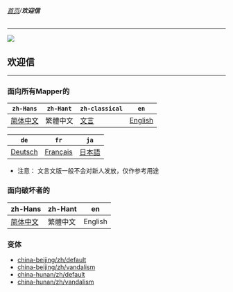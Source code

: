###### [首页](../../README.md)/**欢迎信**

<hr/>

![](https://osmchina.oss-accelerate.aliyuncs.com/static/probe.homepage.pages.welcome.welcome_letter.jpg)

## 欢迎信

<hr/>

### 面向所有Mapper的

| `zh-Hans` | `zh-Hant` | `zh-classical` | `en` |
| ---- | ---- | ---- | ---- |
| [简体中文](/default/zh-Hans.md) | 繁體中文 | [文言](/default/zh-classical.md) | [English](/default/en.md) |

| `de` | `fr` | `ja` |
| ---- | ---- | ---- |
| [Deutsch](/default/de.md) | [Français](/default/fr.md) | [日本語](/default/ja.md) |

* 注意： 文言文版一般不会对新人发放，仅作参考用途

### 面向破坏者的

| zh-Hans | zh-Hant | en |
| ---- | ---- | ---- |
| [简体中文](/vandalism/zh-Hans.md) | 繁體中文 | English |

### 变体

* [china-beijing/zh/default](https://github.com/osmbe/osm-welcome-tool/blob/2.x/templates/messages/china-beijing/zh/default.md)
* [china-beijing/zh/vandalism](https://github.com/osmbe/osm-welcome-tool/blob/2.x/templates/messages/china-beijing/zh/vandalism.md)
* [china-hunan/zh/default](https://github.com/osmbe/osm-welcome-tool/blob/2.x/templates/messages/china-hunan/zh/default.md)
* [china-hunan/zh/vandalism](https://github.com/osmbe/osm-welcome-tool/blob/2.x/templates/messages/china-hunan/zh/vandalism.md)

